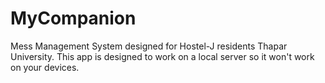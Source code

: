 # MyCompanion
Mess Management System designed for Hostel-J residents Thapar University.
This app is designed to work on a local server so it won't work on your devices.
